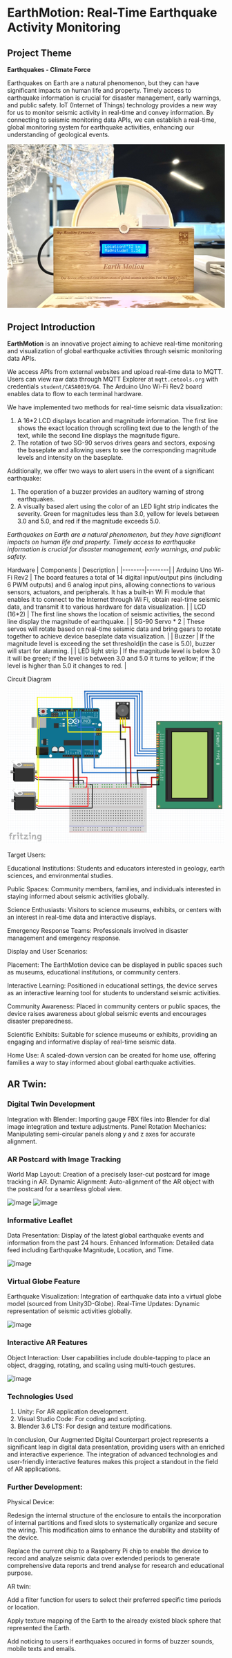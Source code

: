 # EarthMotion: Real-Time Earthquake Activity Monitoring

## Project Theme
**Earthquakes - Climate Force**

Earthquakes on Earth are a natural phenomenon, but they can have significant impacts on human life and property. Timely access to earthquake information is crucial for disaster management, early warnings, and public safety. IoT (Internet of Things) technology provides a new way for us to monitor seismic activity in real-time and convey information. By connecting to seismic monitoring data APIs, we can establish a real-time, global monitoring system for earthquake activities, enhancing our understanding of geological events.

<div align="center">
    <img width="650px" src="./Src/Overall.jpg" alt="Final Device">
</div>

## Project Introduction
**EarthMotion** is an innovative project aiming to achieve real-time monitoring and visualization of global earthquake activities through seismic monitoring data APIs.

We access APIs from external websites and upload real-time data to MQTT. Users can view raw data through MQTT Explorer at `mqtt.cetools.org` with credentials `student/CASA0019/G4`. The Arduino Uno Wi-Fi Rev2 board enables data to flow to each terminal hardware.

We have implemented two methods for real-time seismic data visualization:
1. A 16*2 LCD displays location and magnitude information. The first line shows the exact location through scrolling text due to the length of the text, while the second line displays the magnitude figure.
2. The rotation of two SG-90 servos drives gears and sectors, exposing the baseplate and allowing users to see the corresponding magnitude levels and intensity on the baseplate.

Additionally, we offer two ways to alert users in the event of a significant earthquake:
1. The operation of a buzzer provides an auditory warning of strong earthquakes.
2. A visually based alert using the color of an LED light strip indicates the severity. Green for magnitudes less than 3.0, yellow for levels between 3.0 and 5.0, and red if the magnitude exceeds 5.0.

*Earthquakes on Earth are a natural phenomenon, but they have significant impacts on human life and property. Timely access to earthquake information is crucial for disaster management, early warnings, and public safety.*


Hardware
| Components   | Description |
|--------|--------|
| Arduino Uno Wi-Fi Rev2   | The board features a total of 14 digital input/output pins (including 6 PWM outputs) and 6 analog input pins, allowing connections to various sensors, actuators, and peripherals. It has a built-in Wi Fi module that enables it to connect to the Internet through Wi Fi, obtain real-time seismic data, and transmit it to various hardware for data visualization.   |
| LCD (16*2)   | The first line shows the location of seismic activities, the second line display the magnitude of earthquake.   |
| SG-90 Servo * 2   | These servos will rotate based on real-time seismic data and bring gears to rotate together to achieve device baseplate data visualization.   |
| Buzzer   | If the magnitude level is exceeding the set threshold(in the case is 5.0), buzzer will start for alarming.   |
| LED light strip   | If the magnitude level is below 3.0 it will be green; if the level is between 3.0 and 5.0 it turns to yellow; if the level  is higher than 5.0 it changes to red.   |

 
Circuit Diagram
![Circuit Diagram](/Src/circuit_diagram.png)

 

Target Users: 

Educational Institutions: Students and educators interested in geology, earth sciences, and environmental studies. 

Public Spaces: Community members, families, and individuals interested in staying informed about seismic activities globally. 

Science Enthusiasts: Visitors to science museums, exhibits, or centers with an interest in real-time data and interactive displays. 

Emergency Response Teams: Professionals involved in disaster management and emergency response. 

 

Display and User Scenarios: 

Placement: The EarthMotion device can be displayed in public spaces such as museums, educational institutions, or community centers. 

Interactive Learning: Positioned in educational settings, the device serves as an interactive learning tool for students to understand seismic activities. 

Community Awareness: Placed in community centers or public spaces, the device raises awareness about global seismic events and encourages disaster preparedness. 

Scientific Exhibits: Suitable for science museums or exhibits, providing an engaging and informative display of real-time seismic data. 

Home Use: A scaled-down version can be created for home use, offering families a way to stay informed about global earthquake activities. 

## AR Twin: 
### Digital Twin Development
Integration with Blender: Importing gauge FBX files into Blender for dial image integration and texture adjustments.
Panel Rotation Mechanics: Manipulating semi-circular panels along y and z axes for accurate alignment.
### AR Postcard with Image Tracking
World Map Layout: Creation of a precisely laser-cut postcard for image tracking in AR.
Dynamic Alignment: Auto-alignment of the AR object with the postcard for a seamless global view.

![image](https://github.com/casa0016-group4/EarthMotion/assets/146333771/d12c13a6-2247-419e-9839-fca2867c5a8a)
![image](https://github.com/casa0016-group4/EarthMotion/assets/146333771/7b4502ea-8762-4bf4-8219-22fdc2f6b046)


### Informative Leaflet
Data Presentation: Display of the latest global earthquake events and information from the past 24 hours.
Enhanced Information: Detailed data feed including Earthquake Magnitude, Location, and Time.

![image](https://github.com/casa0016-group4/EarthMotion/assets/146333771/34bc1804-8ce9-4b3d-99ab-ff608728c6ae)

### Virtual Globe Feature
Earthquake Visualization: Integration of earthquake data into a virtual globe model (sourced from Unity3D-Globe).
Real-Time Updates: Dynamic representation of seismic activities globally.

![image](https://github.com/casa0016-group4/EarthMotion/assets/146333771/6a6f0e37-ca30-47e7-9e68-764d2d845043)

### Interactive AR Features
Object Interaction: User capabilities include double-tapping to place an object, dragging, rotating, and scaling using multi-touch gestures.

![image](https://github.com/casa0016-group4/EarthMotion/assets/146333771/162f6525-cbd8-49ec-9972-76135bb9e0f2)

### Technologies Used
1. Unity: For AR application development.
2. Visual Studio Code: For coding and scripting.
3. Blender 3.6 LTS: For design and texture modifications.

In conclusion, Our Augmented Digital Counterpart project represents a significant leap in digital data presentation, providing users with an enriched and interactive experience. The integration of advanced technologies and user-friendly interactive features makes this project a standout in the field of AR applications.



### Further Development:

Physical Device:

Redesign the internal structure of the enclosure to entails the incorporation of internal partitions and fixed slots to systematically organize and secure the wiring. This modification aims to enhance the durability and stability of the device.

Replace the current chip to a Raspberry Pi chip to enable the device to record and analyze seismic data over extended periods to generate comprehensive data reports and trend analyse for research and educational purpose.

AR twin:

Add a filter function for users to select their preferred specific time periods or location.

Apply texture mapping of the Earth to the already existed black sphere that represented the Earth.

Add noticing to users if earthquakes occured in forms of buzzer sounds, mobile texts and emails.
